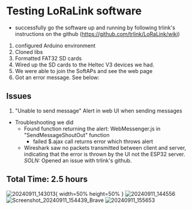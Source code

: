 # Testing LoRaLink software

- successfully go the software up and running by following trlink's instructions on the github (https://github.com/trlink/LoRaLink/wiki)
1. configured Arduino environment
2. Cloned libs
3. Formatted FAT32 SD cards
4. Wired up the SD cards to the Heltec V3 devices we had.
5. We were able to join the SoftAPs and see the web page
6. Got an error message. See below:

## Issues

1. "Unable to send message" Alert in web UI when sending messages
- Troubleshooting we did
   - Found function returning the alert: WebMessenger.js in "SendMessageShoutOut" function
     - failed $.ajax call returns error which throws alert
   - Wireshark saw no packets transmitted between client and server, indicating that the error is thrown by the UI not the ESP32 server.
*SOLN:* Opened an issue with trlink's github.

## Total Time: 2.5 hours

![20240911_143013](https://github.com/user-attachments/assets/805be2ed-cac3-4f31-8595-13c1366beec2){ width=50% height=50% }
![20240911_144556](https://github.com/user-attachments/assets/3253a21f-27ff-4e93-8e64-ad10deef5885)
![Screenshot_20240911_154439_Brave](https://github.com/user-attachments/assets/fdaef1d7-991a-4c1d-9393-c00524abc189)
![20240911_155653](https://github.com/user-attachments/assets/99a7ba31-a384-4ac5-ba55-88f24242d7ff)
